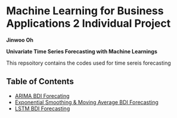 # Machine Learning for Business Applications 2 Individual Project 


**Jinwoo Oh**

**Univariate Time Series Forecasting with Machine Learnings**

This repsoitory contains the codes used for time sereis forecasting <br />


## Table of Contents
* [ARIMA BDI Forecating](https://github.com/jwoh1323/Individual-Project-ML2/blob/master/ARIMA%20BDI%20Forecasting.ipynb)
* [Exponential Smoothing & Moving Average BDI Forecasting](https://github.com/jwoh1323/Individual-Project-ML2/blob/master/Exponential%20Smoothing%20%26%20Moving%20Average%20BDI%20Forecasting.ipynb)
* [LSTM BDI Forecasting](https://github.com/jwoh1323/Individual-Project-ML2/blob/master/LSTM%20BDI%20Forecasting.ipynb)

